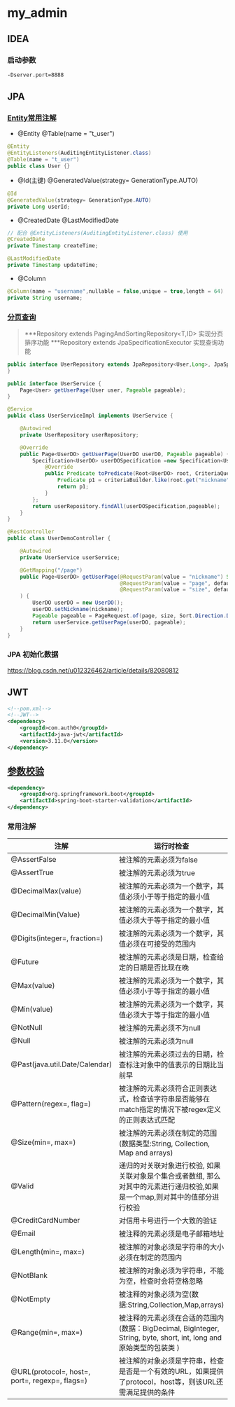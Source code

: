 # my_admin

## IDEA

### 启动参数

```sh
-Dserver.port=8888
```

## JPA

### [Entity常用注解](https://www.jianshu.com/p/38d247f02724)

- @Entity  @Table(name = "t_user")

```java
@Entity
@EntityListeners(AuditingEntityListener.class)
@Table(name = "t_user")
public class User {}
```

- @Id(主键) @GeneratedValue(strategy= GenerationType.AUTO)

```java
@Id
@GeneratedValue(strategy= GenerationType.AUTO)
private Long userId;
```

-  @CreatedDate @LastModifiedDate

```java
// 配合 @EntityListeners(AuditingEntityListener.class) 使用
@CreatedDate
private Timestamp createTime;

@LastModifiedDate
private Timestamp updateTime;
```

- @Column

```java
@Column(name = "username",nullable = false,unique = true,length = 64)
private String username;
```

### [分页查询](https://www.jianshu.com/p/e7882c4f29b6)

> ***Repository extends PagingAndSortingRepository<T,ID> 实现分页排序功能
> ***Repository extends JpaSpecificationExecutor<T> 实现查询功能

```java
public interface UserRepository extends JpaRepository<User,Long>, JpaSpecificationExecutor<User> {
}
```

```java
public interface UserService {
    Page<User> getUserPage(User user, Pageable pageable);
}
```

```java
@Service
public class UserServiceImpl implements UserService {

    @Autowired
    private UserRepository userRepository;

    @Override
    public Page<UserDO> getUserPage(UserDO userDO, Pageable pageable) {
        Specification<UserDO> userDOSpecification =new Specification<UserDO>() {
            @Override
            public Predicate toPredicate(Root<UserDO> root, CriteriaQuery<?> criteriaQuery, CriteriaBuilder criteriaBuilder) {
                Predicate p1 = criteriaBuilder.like(root.get("nickname"),"%"+userDO.getNickname()+"%");
                return p1;
            }
        };
        return userRepository.findAll(userDOSpecification,pageable);
    }
}
```

```java
@RestController
public class UserDemoController {

    @Autowired
    private UserService userService;

    @GetMapping("/page")
    public Page<UserDO> getUserPage(@RequestParam(value = "nickname") String nickname,
                                    @RequestParam(value = "page", defaultValue = "1") Integer page,
                                    @RequestParam(value = "size", defaultValue = "10") Integer size
    ) {
        UserDO userDO = new UserDO();
        userDO.setNickname(nickname);
        Pageable pageable = PageRequest.of(page, size, Sort.Direction.DESC, "userId");
        return userService.getUserPage(userDO, pageable);
    }
}
```

### JPA 初始化数据

<https://blog.csdn.net/u012326462/article/details/82080812>

## JWT

```xml
<!--pom.xml-->
<!--JWT-->
<dependency>
    <groupId>com.auth0</groupId>
    <artifactId>java-jwt</artifactId>
    <version>3.11.0</version>
</dependency>
```

## [参数校验](https://gitee.com/huangxunhui/unifiedParamCheck)

```xml
<dependency>
    <groupId>org.springframework.boot</groupId>
    <artifactId>spring-boot-starter-validation</artifactId>
</dependency>
```

### 常用注解


| 注解                                           | 运行时检查                                                   |
| ---------------------------------------------- | ------------------------------------------------------------ |
| @AssertFalse                                   | 被注解的元素必须为false                                      |
| @AssertTrue                                    | 被注解的元素必须为true                                       |
| @DecimalMax(value)                             | 被注解的元素必须为一个数字，其值必须小于等于指定的最小值     |
| @DecimalMin(Value)                             | 被注解的元素必须为一个数字，其值必须大于等于指定的最小值     |
| @Digits(integer=, fraction=)                   | 被注解的元素必须为一个数字，其值必须在可接受的范围内         |
| @Future                                        | 被注解的元素必须是日期，检查给定的日期是否比现在晚           |
| @Max(value)                                    | 被注解的元素必须为一个数字，其值必须小于等于指定的最小值     |
| @Min(value)                                    | 被注解的元素必须为一个数字，其值必须大于等于指定的最小值     |
| @NotNull                                       | 被注解的元素必须不为null                                     |
| @Null                                          | 被注解的元素必须为null                                       |
| @Past(java.util.Date/Calendar)                 | 被注解的元素必须过去的日期，检查标注对象中的值表示的日期比当前早 |
| @Pattern(regex=, flag=)                        | 被注解的元素必须符合正则表达式，检查该字符串是否能够在match指定的情况下被regex定义的正则表达式匹配 |
| @Size(min=, max=)                              | 被注解的元素必须在制定的范围(数据类型:String, Collection, Map and arrays) |
| @Valid                                         | 递归的对关联对象进行校验, 如果关联对象是个集合或者数组, 那么对其中的元素进行递归校验,如果是一个map,则对其中的值部分进行校验 |
| @CreditCardNumber                              | 对信用卡号进行一个大致的验证                                 |
| @Email                                         | 被注释的元素必须是电子邮箱地址                               |
| @Length(min=, max=)                            | 被注解的对象必须是字符串的大小必须在制定的范围内             |
| @NotBlank                                      | 被注解的对象必须为字符串，不能为空，检查时会将空格忽略       |
| @NotEmpty                                      | 被注释的对象必须为空(数据:String,Collection,Map,arrays)      |
| @Range(min=, max=)                             | 被注释的元素必须在合适的范围内 (数据：BigDecimal, BigInteger, String, byte, short, int, long and 原始类型的包装类 ) |
| @URL(protocol=, host=, port=, regexp=, flags=) | 被注解的对象必须是字符串，检查是否是一个有效的URL，如果提供了protocol，host等，则该URL还需满足提供的条件 |

